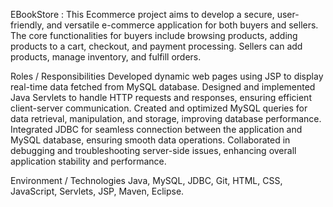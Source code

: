 EBookStore :
This Ecommerce project aims to develop a secure, user-friendly, and versatile e-commerce application for both buyers and sellers.
The core functionalities for buyers include browsing products, adding products to a cart, checkout, and payment processing. Sellers can add products, manage inventory, and fulfill orders. 

Roles / Responsibilities
Developed dynamic web pages using JSP to display real-time data fetched from MySQL database.
Designed and implemented Java Servlets to handle HTTP requests and responses, ensuring efficient client-server communication.
Created and optimized MySQL queries for data retrieval, manipulation, and storage, improving database performance.
Integrated JDBC for seamless connection between the application and MySQL database, ensuring smooth data operations.
Collaborated in debugging and troubleshooting server-side issues, enhancing overall application stability and performance.

Environment / Technologies
Java, MySQL, JDBC, Git, HTML, CSS, JavaScript, Servlets, JSP, Maven, Eclipse.
